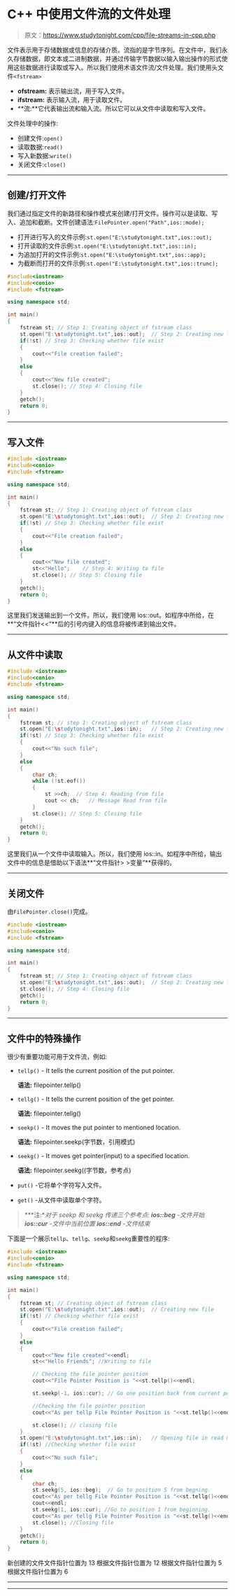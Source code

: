 # C++ 中使用文件流的文件处理

> 原文：<https://www.studytonight.com/cpp/file-streams-in-cpp.php>

文件表示用于存储数据或信息的存储介质。流指的是字节序列。在文件中，我们永久存储数据，即文本或二进制数据，并通过传输字节数据以输入输出操作的形式使用这些数据进行读取或写入。所以我们使用术语文件流/文件处理。我们使用头文件`<fstream>`

*   **ofstream:** 表示输出流，用于写入文件。
*   **ifstream:** 表示输入流，用于读取文件。
*   **流:**它代表输出流和输入流。所以它可以从文件中读取和写入文件。

文件处理中的操作:

*   创建文件:`open()`
*   读取数据:`read()`
*   写入新数据:`write()`
*   关闭文件:`close()`

* * *

## 创建/打开文件

我们通过指定文件的新路径和操作模式来创建/打开文件。操作可以是读取、写入、追加和截断。文件创建语法:`FilePointer.open("Path",ios::mode);`

*   打开进行写入的文件示例:`st.open("E:\studytonight.txt",ios::out);`
*   打开读取的文件示例:`st.open("E:\studytonight.txt",ios::in);`
*   为追加打开的文件示例:`st.open("E:\studytonight.txt",ios::app);`
*   为截断而打开的文件示例:`st.open("E:\studytonight.txt",ios::trunc);`

```cpp
#include<iostream>
#include<conio>
#include <fstream>

using namespace std;

int main()
{
    fstream st; // Step 1: Creating object of fstream class
    st.open("E:\studytonight.txt",ios::out);  // Step 2: Creating new file
    if(!st) // Step 3: Checking whether file exist
    {
        cout<<"File creation failed";
    }
    else
    {
        cout<<"New file created";
        st.close(); // Step 4: Closing file
    }
    getch();
    return 0;
}
```

* * *

## 写入文件

```cpp
#include <iostream>
#include<conio>
#include <fstream>

using namespace std;

int main()
{
    fstream st; // Step 1: Creating object of fstream class
    st.open("E:\studytonight.txt",ios::out);  // Step 2: Creating new file
    if(!st) // Step 3: Checking whether file exist
    {
        cout<<"File creation failed";
    }
    else
    {
        cout<<"New file created";
        st<<"Hello";    // Step 4: Writing to file
        st.close(); // Step 5: Closing file
    }
    getch();
    return 0;
}
```

这里我们发送输出到一个文件。所以，我们使用 ios::out。如程序中所给，在**“文件指针<<“**后的引号内键入的信息将被传递到输出文件。

* * *

## 从文件中读取

```cpp
#include <iostream>
#include<conio>
#include <fstream>

using namespace std;

int main()
{
    fstream st; // step 1: Creating object of fstream class
    st.open("E:\studytonight.txt",ios::in);   // Step 2: Creating new file
    if(!st) // Step 3: Checking whether file exist
    {
        cout<<"No such file";
    }
    else
    {
        char ch;
        while (!st.eof())
        {
            st >>ch;  // Step 4: Reading from file
            cout << ch;   // Message Read from file
        }
        st.close(); // Step 5: Closing file
    }
    getch();
    return 0;
}
```

这里我们从一个文件中读取输入。所以，我们使用 ios::in。如程序中所给，输出文件中的信息是借助以下语法**“文件指针> >变量”**获得的。

* * *

## 关闭文件

由`FilePointer.close()`完成。

```cpp
#include <iostream>
#include<conio>
#include <fstream>

using namespace std;

int main()
{
    fstream st; // Step 1: Creating object of fstream class
    st.open("E:\studytonight.txt",ios::out);  // Step 2: Creating new file
    st.close(); // Step 4: Closing file
    getch();
    return 0;
}
```

* * *

## 文件中的特殊操作

很少有重要功能可用于文件流，例如:

*   `tellp()` - It tells the current position of the put pointer.

    **语法:** filepointer.tellp()

*   `tellg()` - It tells the current position of the get pointer.

    **语法:** filepointer.tellg()

*   `seekp()` - It moves the put pointer to mentioned location.

    **语法:** filepointer.seekp(字节数，引用模式)

*   `seekg()` - It moves get pointer(input) to a specified location.

    **语法:** filepointer.seekg((字节数，参考点)

*   `put()` -它将单个字符写入文件。
*   `get()` -从文件中读取单个字符。

> ***注:**对于 seekp 和 seekg 传递三个参考点:
> **ios::beg** -文件开始
> **ios::cur** -文件中当前位置
> **ios::end** -文件结束*

下面是一个展示`tellp`、`tellg`、`seekp`和`seekg`重要性的程序:

```cpp
#include <iostream>
#include<conio>
#include <fstream>

using namespace std;

int main()
{
    fstream st; // Creating object of fstream class
    st.open("E:\studytonight.txt",ios::out);  // Creating new file
    if(!st) // Checking whether file exist
    {
        cout<<"File creation failed";
    }
    else
    {
        cout<<"New file created"<<endl;
        st<<"Hello Friends"; //Writing to file

        // Checking the file pointer position
        cout<<"File Pointer Position is "<<st.tellp()<<endl;  

        st.seekp(-1, ios::cur); // Go one position back from current position

        //Checking the file pointer position
        cout<<"As per tellp File Pointer Position is "<<st.tellp()<<endl; 

        st.close(); // closing file
    }
    st.open("E:\studytonight.txt",ios::in);   // Opening file in read mode
    if(!st) //Checking whether file exist
    {
        cout<<"No such file";
    }
    else
    {
        char ch;
        st.seekg(5, ios::beg);  // Go to position 5 from begning.
        cout<<"As per tellg File Pointer Position is "<<st.tellg()<<endl; //Checking file pointer position
        cout<<endl;
        st.seekg(1, ios::cur); //Go to position 1 from beginning.
        cout<<"As per tellg File Pointer Position is "<<st.tellg()<<endl; //Checking file pointer position
        st.close(); //Closing file
    }
    getch();
    return 0;
}
```

新创建的文件文件指针位置为 13 根据文件指针位置为 12 根据文件指针位置为 5 根据文件指针位置为 6

* * *

* * *